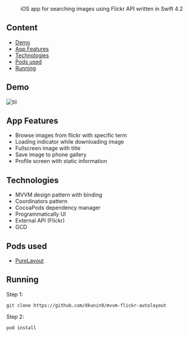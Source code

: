 <p align="center">  
 iOS app for searching images using Flickr API written in Swift 4.2
</p>


## Content
- [Demo](#demo)
- [App Features](#app-features)
- [Technologies](#technologies)
- [Pods used](#pods-used)
- [Running](#running)


## Demo

![til](./mvvm-flickr-autolayout/example.gif)


## App Features

* Browse images from flickr with specific term
* Loading indicator while downloading image
* Fullscreen image with title
* Save image to phone gallery
* Profile screen with static information


## Technologies

* MVVM design pattern with binding
* Coordinators pattern
* CocoaPods dependency manager
* Programmatically UI
* External API (Flickr)
* GCD


## Pods used

* [PureLayout](https://github.com/PureLayout/PureLayout)


## Running

Step 1:
```
git clone https://github.com/dkunin9/mvvm-flickr-autolayout
```

Step 2: 
```
pod install
```
